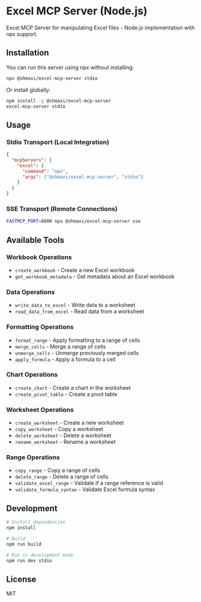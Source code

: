 # Excel MCP Server (Node.js)

Excel MCP Server for manipulating Excel files - Node.js implementation with npx support.

## Installation

You can run this server using npx without installing:

```bash
npx @shmaxi/excel-mcp-server stdio
```

Or install globally:

```bash
npm install -g @shmaxi/excel-mcp-server
excel-mcp-server stdio
```

## Usage

### Stdio Transport (Local Integration)

```json
{
  "mcpServers": {
    "excel": {
      "command": "npx",
      "args": ["@shmaxi/excel-mcp-server", "stdio"]
    }
  }
}
```

### SSE Transport (Remote Connections)

```bash
FASTMCP_PORT=8000 npx @shmaxi/excel-mcp-server sse
```

## Available Tools

### Workbook Operations
- `create_workbook` - Create a new Excel workbook
- `get_workbook_metadata` - Get metadata about an Excel workbook

### Data Operations
- `write_data_to_excel` - Write data to a worksheet
- `read_data_from_excel` - Read data from a worksheet

### Formatting Operations
- `format_range` - Apply formatting to a range of cells
- `merge_cells` - Merge a range of cells
- `unmerge_cells` - Unmerge previously merged cells
- `apply_formula` - Apply a formula to a cell

### Chart Operations
- `create_chart` - Create a chart in the worksheet
- `create_pivot_table` - Create a pivot table

### Worksheet Operations
- `create_worksheet` - Create a new worksheet
- `copy_worksheet` - Copy a worksheet
- `delete_worksheet` - Delete a worksheet
- `rename_worksheet` - Rename a worksheet

### Range Operations
- `copy_range` - Copy a range of cells
- `delete_range` - Delete a range of cells
- `validate_excel_range` - Validate if a range reference is valid
- `validate_formula_syntax` - Validate Excel formula syntax

## Development

```bash
# Install dependencies
npm install

# Build
npm run build

# Run in development mode
npm run dev stdio
```

## License

MIT